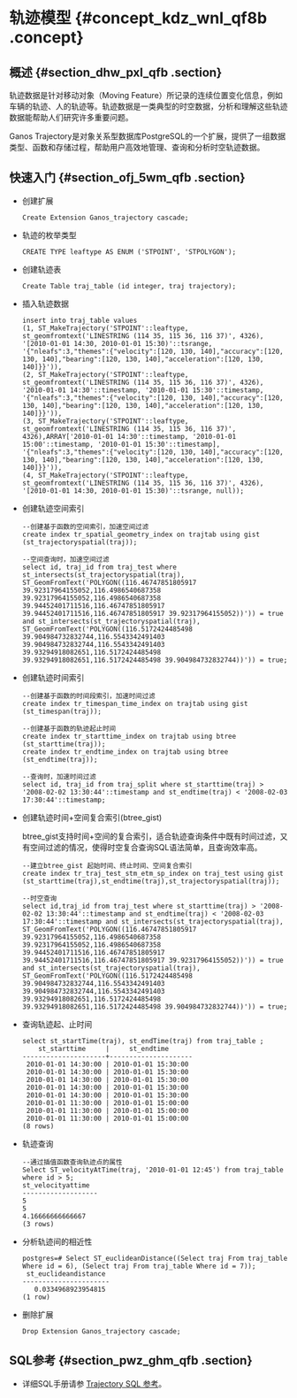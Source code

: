 # 轨迹模型 {#concept_kdz_wnl_qf8b .concept}

## 概述 {#section_dhw_pxl_qfb .section}

轨迹数据是针对移动对象（Moving Feature）所记录的连续位置变化信息，例如车辆的轨迹、人的轨迹等。轨迹数据是一类典型的时空数据，分析和理解这些轨迹数据能帮助人们研究许多重要问题。

Ganos Trajectory是对象关系型数据库PostgreSQL的一个扩展，提供了一组数据类型、函数和存储过程，帮助用户高效地管理、查询和分析时空轨迹数据。

## 快速入门 {#section_ofj_5wm_qfb .section}

-   创建扩展

    ```
    Create Extension Ganos_trajectory cascade;
    ```

-   轨迹的枚举类型

    ```
    CREATE TYPE leaftype AS ENUM ('STPOINT', 'STPOLYGON');
    ```

-   创建轨迹表

    ```
    Create Table traj_table (id integer, traj trajectory);
    ```

-   插入轨迹数据

    ```
    insert into traj_table values
    (1, ST_MakeTrajectory('STPOINT'::leaftype, st_geomfromtext('LINESTRING (114 35, 115 36, 116 37)', 4326), '[2010-01-01 14:30, 2010-01-01 15:30)'::tsrange, '{"nleafs":3,"themes":{"velocity":[120, 130, 140],"accuracy":[120, 130, 140],"bearing":[120, 130, 140],"acceleration":[120, 130, 140]}}')),
    (2, ST_MakeTrajectory('STPOINT'::leaftype, st_geomfromtext('LINESTRING (114 35, 115 36, 116 37)', 4326), '2010-01-01 14:30'::timestamp, '2010-01-01 15:30'::timestamp, '{"nleafs":3,"themes":{"velocity":[120, 130, 140],"accuracy":[120, 130, 140],"bearing":[120, 130, 140],"acceleration":[120, 130, 140]}}')),
    (3, ST_MakeTrajectory('STPOINT'::leaftype, st_geomfromtext('LINESTRING (114 35, 115 36, 116 37)', 4326),ARRAY['2010-01-01 14:30'::timestamp, '2010-01-01 15:00'::timestamp, '2010-01-01 15:30'::timestamp], '{"nleafs":3,"themes":{"velocity":[120, 130, 140],"accuracy":[120, 130, 140],"bearing":[120, 130, 140],"acceleration":[120, 130, 140]}}')),
    (4, ST_MakeTrajectory('STPOINT'::leaftype, st_geomfromtext('LINESTRING (114 35, 115 36, 116 37)', 4326), '[2010-01-01 14:30, 2010-01-01 15:30)'::tsrange, null));
    ```

-   创建轨迹空间索引

    ```
    --创建基于函数的空间索引，加速空间过滤
    create index tr_spatial_geometry_index on trajtab using gist (st_trajectoryspatial(traj));
    
    --空间查询时，加速空间过滤
    select id, traj_id from traj_test where st_intersects(st_trajectoryspatial(traj), ST_GeomFromText('POLYGON((116.46747851805917 39.92317964155052,116.4986540687358 39.92317964155052,116.4986540687358 39.94452401711516,116.46747851805917 39.94452401711516,116.46747851805917 39.92317964155052))')) = true and st_intersects(st_trajectoryspatial(traj), ST_GeomFromText('POLYGON((116.5172424485498 39.904984732832744,116.5543342491403 39.904984732832744,116.5543342491403 39.93294918082651,116.5172424485498 39.93294918082651,116.5172424485498 39.904984732832744))')) = true;
    ```

-   创建轨迹时间索引

    ```
    --创建基于函数的时间段索引，加速时间过滤
    create index tr_timespan_time_index on trajtab using gist (st_timespan(traj));
    
    --创建基于函数的轨迹起止时间
    create index tr_starttime_index on trajtab using btree (st_starttime(traj));
    create index tr_endtime_index on trajtab using btree (st_endtime(traj));
    
    --查询时，加速时间过滤
    select id, traj_id from traj_split where st_starttime(traj) > '2008-02-02 13:30:44'::timestamp and st_endtime(traj) < '2008-02-03 17:30:44'::timestamp;
    ```

-   创建轨迹时间+空间复合索引\(btree\_gist\)

    btree\_gist支持时间+空间的复合索引，适合轨迹查询条件中既有时间过滤，又有空间过滤的情况，使得时空复合查询SQL语法简单，且查询效率高。

    ```
    --建立btree_gist 起始时间、终止时间、空间复合索引
    create index tr_traj_test_stm_etm_sp_index on traj_test using gist (st_starttime(traj),st_endtime(traj),st_trajectoryspatial(traj));
    
    --时空查询
    select id,traj_id from traj_test where st_starttime(traj) > '2008-02-02 13:30:44'::timestamp and st_endtime(traj) < '2008-02-03 17:30:44'::timestamp and st_intersects(st_trajectoryspatial(traj), ST_GeomFromText('POLYGON((116.46747851805917 39.92317964155052,116.4986540687358 39.92317964155052,116.4986540687358 39.94452401711516,116.46747851805917 39.94452401711516,116.46747851805917 39.92317964155052))')) = true and st_intersects(st_trajectoryspatial(traj), ST_GeomFromText('POLYGON((116.5172424485498 39.904984732832744,116.5543342491403 39.904984732832744,116.5543342491403 39.93294918082651,116.5172424485498 39.93294918082651,116.5172424485498 39.904984732832744))')) = true;
    ```

-   查询轨迹起、止时间

    ```
    select st_startTime(traj), st_endTime(traj) from traj_table ;
        st_starttime     |     st_endtime      
    ---------------------+---------------------
     2010-01-01 14:30:00 | 2010-01-01 15:30:00
     2010-01-01 14:30:00 | 2010-01-01 15:30:00
     2010-01-01 14:30:00 | 2010-01-01 15:30:00
     2010-01-01 14:30:00 | 2010-01-01 15:30:00
     2010-01-01 14:30:00 | 2010-01-01 15:30:00
     2010-01-01 11:30:00 | 2010-01-01 15:00:00
     2010-01-01 11:30:00 | 2010-01-01 15:00:00
     2010-01-01 11:30:00 | 2010-01-01 15:00:00
    (8 rows)
    ```

-   轨迹查询

    ```
    --通过插值函数查询轨迹点的属性
    Select ST_velocityAtTime(traj, '2010-01-01 12:45') from traj_table  where id > 5; 
    st_velocityattime 
    -------------------                 
    5                 
    5  
    4.16666666666667
    (3 rows)
    ```

-   分析轨迹间的相近性

    ```
    postgres=# Select ST_euclideanDistance((Select traj From traj_table Where id = 6), (Select traj From traj_table Where id = 7));
     st_euclideandistance 
    ----------------------
       0.0334968923954815
    (1 row)
    ```

-   删除扩展

    ```
    Drop Extension Ganos_trajectory cascade;
    ```


## SQL参考 {#section_pwz_ghm_qfb .section}

-   详细SQL手册请参 [Trajectory SQL 参考](https://yuque.antfin-inc.com/yw91kk/izh80f/ggdgc0)。

